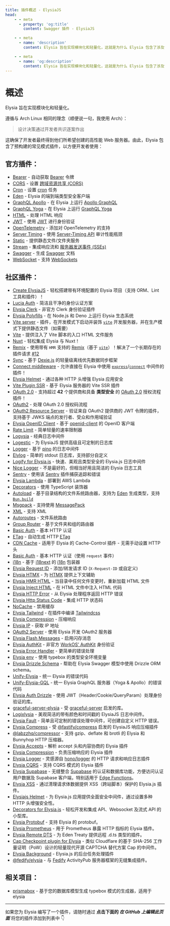 ```yaml
---
title: 插件概述 - ElysiaJS
head:
    - - meta
      - property: 'og:title'
        content: Swagger 插件 - ElysiaJS

    - - meta
      - name: 'description'
        content: Elysia 旨在实现模块化和轻量化，这就是为什么 Elysia 包含了涉及常见模式的预构建插件，以方便开发者使用。Elysia 通过社区插件进一步增强，使其更加个性化。

    - - meta
      - name: 'og:description'
        content: Elysia 旨在实现模块化和轻量化，这就是为什么 Elysia 包含了涉及常见模式的预构建插件，以方便开发者使用。Elysia 通过社区插件进一步增强，使其更加个性化。
---
```


# 概述

Elysia 旨在实现模块化和轻量化。

遵循与 Arch Linux 相同的理念（顺便说一句，我使用 Arch）：

> 设计决策通过开发者共识逐案作出

这确保了开发者最终得到他们所希望创建的高性能 Web 服务器。由此，Elysia 包含了预构建的常见模式插件，以方便开发者使用：

## 官方插件：

-   [Bearer](/plugins/bearer) - 自动获取 [Bearer](https://swagger.io/docs/specification/authentication/bearer-authentication/) 令牌
-   [CORS](/plugins/cors) - 设置 [跨域资源共享 (CORS)](https://developer.mozilla.org/en-US/docs/Web/HTTP/CORS)
-   [Cron](/plugins/cron) - 设置 [cron](https://en.wikipedia.org/wiki/Cron) 任务
-   [Eden](/eden/overview) - Elysia 的端到端类型安全客户端
-   [GraphQL Apollo](/plugins/graphql-apollo) - 在 Elysia 上运行 [Apollo GraphQL](https://www.apollographql.com/)
-   [GraphQL Yoga](/plugins/graphql-yoga) - 在 Elysia 上运行 [GraphQL Yoga](https://github.com/dotansimha/graphql-yoga)
-   [HTML](/plugins/html) - 处理 HTML 响应
-   [JWT](/plugins/jwt) - 使用 [JWT](https://jwt.io/) 进行身份验证
-   [OpenTelemetry](/plugins/opentelemetry) - 添加对 OpenTelemetry 的支持
-   [Server Timing](/plugins/server-timing) - 使用 [Server-Timing API](https://developer.mozilla.org/en-US/docs/Web/HTTP/Headers/Server-Timing) 审计性能瓶颈
-   [Static](/plugins/static) - 提供静态文件/文件夹服务
-   [Stream](/plugins/stream) - 集成响应流和 [服务器发送事件 (SSEs)](https://developer.mozilla.org/en-US/docs/Web/API/Server-sent_events)
-   [Swagger](/plugins/swagger) - 生成 [Swagger](https://swagger.io/) 文档
-   [WebSocket](/patterns/websocket) - 支持 [WebSockets](https://developer.mozilla.org/en-US/docs/Web/API/WebSocket)

## 社区插件：

-   [Create ElysiaJS](https://github.com/kravetsone/create-elysiajs) - 轻松搭建带有环境配置的 Elysia 项目（支持 ORM、Lint 工具和插件）！
-   [Lucia Auth](https://github.com/pilcrowOnPaper/lucia) - 简洁且干净的身份认证方案
-   [Elysia Clerk](https://github.com/wobsoriano/elysia-clerk) - 非官方 Clerk 身份验证插件
-   [Elysia Polyfills](https://github.com/bogeychan/elysia-polyfills) - 在 Node.js 和 Deno 上运行 Elysia 生态系统
-   [Vite server](https://github.com/kravetsone/elysia-vite-server) - 插件，在开发模式下启动并装饰 [`vite`](https://vitejs.dev/) 开发服务器，并在生产模式下提供静态文件（如需要）
-   [Vite](https://github.com/timnghg/elysia-vite) - 提供注入了 Vite 脚本的入口 HTML 文件服务
-   [Nuxt](https://github.com/trylovetom/elysiajs-nuxt) - 轻松集成 Elysia 与 Nuxt！
-   [Remix](https://github.com/kravetsone/elysia-remix) - 使用带有 `HMR` 支持的 [Remix](https://remix.run/)（基于 [`vite`](https://vitejs.dev/)）！解决了一个长期存在的插件请求 [#12](https://github.com/elysiajs/elysia/issues/12)
-   [Sync](https://github.com/johnny-woodtke/elysiajs-sync) - 基于 [Dexie.js](https://dexie.org/) 的轻量级离线优先数据同步框架
-   [Connect middleware](https://github.com/kravetsone/elysia-connect-middleware) - 允许直接在 Elysia 中使用 [`express`](https://www.npmjs.com/package/express)/[`connect`](https://www.npmjs.com/package/connect) 中间件的插件！
-   [Elysia Helmet](https://github.com/DevTobias/elysia-helmet) - 通过各种 HTTP 头增强 Elysia 应用安全
-   [Vite Plugin SSR](https://github.com/timnghg/elysia-vite-plugin-ssr) - 基于 Elysia 服务器的 Vite SSR 插件
-   [OAuth 2.0](https://github.com/kravetsone/elysia-oauth2) - 支持超过 **42** 个提供商和具备 **类型安全** 的 [OAuth 2.0](https://en.wikipedia.org/wiki/OAuth) 授权流程插件！
-   [OAuth2](https://github.com/bogeychan/elysia-oauth2) - 处理 OAuth 2.0 授权码流程
-   [OAuth2 Resource Server](https://github.com/ap-1/elysia-oauth2-resource-server) - 验证来自 OAuth2 提供商的 JWT 令牌的插件，支持基于 JWKS 端点的发行者、受众和作用域验证
-   [Elysia OpenID Client](https://github.com/macropygia/elysia-openid-client) - 基于 [openid-client](https://github.com/panva/node-openid-client) 的 OpenID 客户端
-   [Rate Limit](https://github.com/rayriffy/elysia-rate-limit) - 简单轻量的速率限制器
-   [Logysia](https://github.com/tristanisham/logysia) - 经典日志中间件
-   [Logestic](https://github.com/cybercoder-naj/logestic) - 为 ElysiaJS 提供高级且可定制的日志库
-   [Logger](https://github.com/bogeychan/elysia-logger) - 基于 [pino](https://github.com/pinojs/pino) 的日志中间件
-   [Elylog](https://github.com/eajr/elylog) - 简单的 stdout 日志库，支持部分自定义
-   [Logify for Elysia.js](https://github.com/0xrasla/logify) - 快速、美观且类型安全的 Elysia.js 日志中间件
-   [Nice Logger](https://github.com/tanishqmanuja/nice-logger) - 不是最好的，但相当好用且简洁的 Elysia 日志工具
-   [Sentry](https://github.com/johnny-woodtke/elysiajs-sentry) - 使用该 [Sentry](https://docs.sentry.io/) 插件捕获追踪和错误
-   [Elysia Lambda](https://github.com/TotalTechGeek/elysia-lambda) - 部署到 AWS Lambda
-   [Decorators](https://github.com/gaurishhs/elysia-decorators) - 使用 TypeScript 装饰器
-   [Autoload](https://github.com/kravetsone/elysia-autoload) - 基于目录结构的文件系统路由器，支持为 [Eden](https://elysiajs.com/eden/overview.html) 生成类型，支持 [`Bun.build`](https://github.com/kravetsone/elysia-autoload?tab=readme-ov-file#bun-build-usage)
-   [Msgpack](https://github.com/kravetsone/elysia-msgpack) - 支持使用 [MessagePack](https://msgpack.org)
-   [XML](https://github.com/kravetsone/elysia-xml) - 支持 XML
-   [Autoroutes](https://github.com/wobsoriano/elysia-autoroutes) - 文件系统路由
-   [Group Router](https://github.com/itsyoboieltr/elysia-group-router) - 基于文件夹和组的路由器
-   [Basic Auth](https://github.com/itsyoboieltr/elysia-basic-auth) - 基本 HTTP 认证
-   [ETag](https://github.com/bogeychan/elysia-etag) - 自动生成 HTTP [ETag](https://developer.mozilla.org/en-US/docs/Web/HTTP/Headers/ETag)
-   [CDN Cache](https://github.com/johnny-woodtke/elysiajs-cdn-cache) - 适用于 Elysia 的 Cache-Control 插件 - 无需手动设置 HTTP 头
-   [Basic Auth](https://github.com/eelkevdbos/elysia-basic-auth) - 基本 HTTP 认证（使用 `request` 事件）
-   [i18n](https://github.com/eelkevdbos/elysia-i18next) - 基于 [i18next](https://www.i18next.com/) 的 [i18n](https://developer.mozilla.org/en-US/docs/Mozilla/Add-ons/WebExtensions/API/i18n) 包装器
-   [Elysia Request ID](https://github.com/gtramontina/elysia-requestid) - 添加/转发请求 ID (`X-Request-ID` 或自定义)
-   [Elysia HTMX](https://github.com/gtramontina/elysia-htmx) - 为 [HTMX](https://htmx.org/) 提供上下文辅助
-   [Elysia HMR HTML](https://github.com/gtrabanco/elysia-hmr-html) - 当目录中任何文件变更时，重新加载 HTML 文件
-   [Elysia Inject HTML](https://github.com/gtrabanco/elysia-inject-html) - 在 HTML 文件中注入 HTML 代码
-   [Elysia HTTP Error](https://github.com/yfrans/elysia-http-error) - 从 Elysia 处理程序返回 HTTP 错误
-   [Elysia Http Status Code](https://github.com/sylvain12/elysia-http-status-code) - 集成 HTTP 状态码
-   [NoCache](https://github.com/gaurishhs/elysia-nocache) - 禁用缓存
-   [Elysia Tailwind](https://github.com/gtramontina/elysia-tailwind) - 在插件中编译 [Tailwindcss](https://tailwindcss.com/)
-   [Elysia Compression](https://github.com/gusb3ll/elysia-compression) - 压缩响应
-   [Elysia IP](https://github.com/gaurishhs/elysia-ip) - 获取 IP 地址
-   [OAuth2 Server](https://github.com/myazarc/elysia-oauth2-server) - 使用 Elysia 开发 OAuth2 服务器
-   [Elysia Flash Messages](https://github.com/gtramontina/elysia-flash-messages) - 启用闪存消息
-   [Elysia AuthKit](https://github.com/gtramontina/elysia-authkit) - 非官方 [WorkOS' AuthKit](https://www.authkit.com/) 身份验证
-   [Elysia Error Handler](https://github.com/gtramontina/elysia-error-handler) - 更简单的错误处理
-   [Elysia env](https://github.com/yolk-oss/elysia-env) - 使用 typebox 的类型安全环境变量
-   [Elysia Drizzle Schema](https://github.com/Edsol/elysia-drizzle-schema) - 帮助在 Elysia Swagger 模型中使用 Drizzle ORM schema。
-   [Unify-Elysia](https://github.com/qlaffont/unify-elysia) - 统一 Elysia 的错误代码
-   [Unify-Elysia-GQL](https://github.com/qlaffont/unify-elysia-gql) - 统一 Elysia GraphQL 服务器（Yoga & Apollo）的错误代码
-   [Elysia Auth Drizzle](https://github.com/qlaffont/elysia-auth-drizzle) - 使用 JWT（Header/Cookie/QueryParam）处理身份验证的库。
-   [graceful-server-elysia](https://github.com/qlaffont/graceful-server-elysia) - 受 [graceful-server](https://github.com/gquittet/graceful-server) 启发的库。
-   [Logixlysia](https://github.com/PunGrumpy/logixlysia) - 美观简洁的带有颜色和时间戳的 ElysiaJS 日志中间件。
-   [Elysia Fault](https://github.com/vitorpldev/elysia-fault) - 简单且可定制的错误处理中间件，可创建自定义 HTTP 错误。
-   [Elysia Compress](https://github.com/vermaysha/elysia-compress) - 受 [@fastify/compress](https://github.com/fastify/fastify-compress) 启发的 ElysiaJS 响应压缩插件
-   [@labzzhq/compressor](https://github.com/labzzhq/compressor/) - 支持 gzip、deflate 和 brotli 的 Elysia 和 Bunnyhop HTTP 压缩器。
-   [Elysia Accepts](https://github.com/morigs/elysia-accepts) - 解析 accept 头和内容协商的 Elysia 插件
-   [Elysia Compression](https://github.com/chneau/elysia-compression) - 负责压缩响应的 Elysia 插件
-   [Elysia Logger](https://github.com/chneau/elysia-logger) - 灵感源自 [hono/logger](https://hono.dev/docs/middleware/builtin/logger) 的 HTTP 请求和响应日志插件
-   [Elysia CQRS](https://github.com/jassix/elysia-cqrs) - 支持 CQRS 模式的 Elysia 插件
-   [Elysia Supabase](https://github.com/mastermakrela/elysia-supabase) - 无缝整合 [Supabase](https://supabase.com/) 的认证和数据库功能，方便访问认证用户数据及 Supabase 客户端，特别适用于 [Edge Functions](https://supabase.com/docs/guides/functions)。
-   [Elysia XSS](https://www.npmjs.com/package/elysia-xss) - 通过清理请求体数据提供 XSS（跨站脚本）保护的 Elysia.js 插件。
-   [Elysiajs Helmet](https://www.npmjs.com/package/elysiajs-helmet) - 为 Elysia.js 应用提供全面安全中间件，通过设置多种 HTTP 头增强安全性。
-   [Decorators for Elysia.js](https://github.com/Ateeb-Khan-97/better-elysia) - 轻松开发和集成 API、Websocket 及流式 API 的小型库。
-   [Elysia Protobuf](https://github.com/ilyhalight/elysia-protobuf) - 支持 Elysia 的 protobuf。
-   [Elysia Prometheus](https://github.com/m1handr/elysia-prometheus) - 用于 Prometheus 暴露 HTTP 指标的 Elysia 插件。
-   [Elysia Remote DTS](https://github.com/rayriffy/elysia-remote-dts) - 为 Eden Treaty 提供远程 .d.ts 类型的插件。
-   [Cap Checkpoint plugin for Elysia](https://capjs.js.org/guide/middleware/elysia.html) - 类似 Cloudflare 的基于 SHA-256 工作量证明（PoW）设计的轻量现代开源 CAPTCHA 替代方案 Cap 的中间件。
-   [Elysia Background](https://github.com/staciax/elysia-background) - Elysia.js 的后台任务处理插件
-   [@fedify/elysia](https://github.com/fedify-dev/fedify/tree/main/packages/elysia) - 与 [Fedify](https://fedify.dev/) ActivityPub 服务器框架的无缝集成插件。

## 相关项目：

-   [prismabox](https://github.com/m1212e/prismabox) - 基于您的数据库模型生成 typebox 模式的生成器，适用于 elysia

---

如果您为 Elysia 编写了一个插件，请随时通过 **点击下面的 <i>在 GitHub 上编辑此页面</i>** 将您的插件添加到列表中 👇